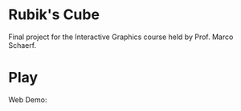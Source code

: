 # Rubik's Cube
Final project for the Interactive Graphics course held by Prof. Marco Schaerf.

# Play
Web Demo: 



